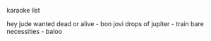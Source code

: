 karaoke list


hey jude
wanted dead or alive - bon jovi
drops of jupiter - train
bare necessities - baloo